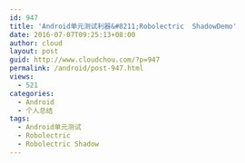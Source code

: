 ```yaml
---
id: 947
title: 'Android单元测试利器&#8211;Robolectric  ShadowDemo'
date: 2016-07-07T09:25:13+08:00
author: cloud
layout: post
guid: http://www.cloudchou.com/?p=947
permalink: /android/post-947.html
views:
  - 521
categories:
  - Android
  - 个人总结
tags:
  - Android单元测试
  - Robolectric
  - Robolectric Shadow
---
```

